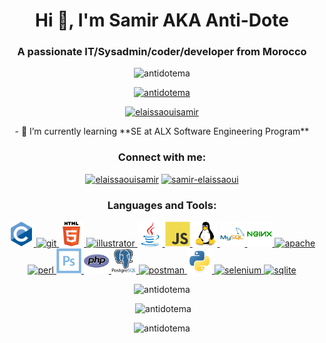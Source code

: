 <h1 style="text-align:center">Hi 👋, I&#39;m Samir AKA Anti-Dote</h1>

<h3 style="text-align:center">A passionate IT/Sysadmin/coder/developer from Morocco</h3>

<p style="text-align:center"><img alt="antidotema" src="https://komarev.com/ghpvc/?username=antidotema&amp;label=Profile%20views&amp;color=0e75b6&amp;style=flat" /></p>

<p style="text-align:center"><a href="https://github.com/ryo-ma/github-profile-trophy"><img alt="antidotema" src="https://github-profile-trophy.vercel.app/?username=antidotema" /></a></p>

<p style="text-align:center"><a href="https://twitter.com/elaissaouisamir" target="blank"><img alt="elaissaouisamir" src="https://img.shields.io/twitter/follow/elaissaouisamir?logo=twitter&amp;style=for-the-badge" /></a></p>

<p style="text-align:center">- 🌱 I&rsquo;m currently learning **SE at ALX Software Engineering Program**</p>

<h3 style="text-align:center">Connect with me:</h3>

<p style="text-align:center"><a href="https://twitter.com/elaissaouisamir" target="blank"><img alt="elaissaouisamir" src="https://raw.githubusercontent.com/rahuldkjain/github-profile-readme-generator/master/src/images/icons/Social/twitter.svg" style="height:30px; width:40px" /></a> <a href="https://stackoverflow.com/users/samir-elaissaoui" target="blank"><img alt="samir-elaissaoui" src="https://raw.githubusercontent.com/rahuldkjain/github-profile-readme-generator/master/src/images/icons/Social/stack-overflow.svg" style="height:30px; width:40px" /></a></p>

<h3 style="text-align:center">Languages and Tools:</h3>

<p style="text-align:center"><a href="https://www.cprogramming.com/" rel="noreferrer" target="_blank"><img alt="c" src="https://raw.githubusercontent.com/devicons/devicon/master/icons/c/c-original.svg" style="height:40px; width:40px" /> </a> <a href="https://git-scm.com/" rel="noreferrer" target="_blank"> <img alt="git" src="https://www.vectorlogo.zone/logos/git-scm/git-scm-icon.svg" style="height:40px; width:40px" /> </a> <a href="https://www.w3.org/html/" rel="noreferrer" target="_blank"> <img alt="html5" src="https://raw.githubusercontent.com/devicons/devicon/master/icons/html5/html5-original-wordmark.svg" style="height:40px; width:40px" /> </a> <a href="https://www.adobe.com/in/products/illustrator.html" rel="noreferrer" target="_blank"> <img alt="illustrator" src="https://www.vectorlogo.zone/logos/adobe_illustrator/adobe_illustrator-icon.svg" style="height:40px; width:40px" /> </a> <a href="https://www.java.com" rel="noreferrer" target="_blank"> <img alt="java" src="https://raw.githubusercontent.com/devicons/devicon/master/icons/java/java-original.svg" style="height:40px; width:40px" /> </a> <a href="https://developer.mozilla.org/en-US/docs/Web/JavaScript" rel="noreferrer" target="_blank"> <img alt="javascript" src="https://raw.githubusercontent.com/devicons/devicon/master/icons/javascript/javascript-original.svg" style="height:40px; width:40px" /> </a> <a href="https://www.linux.org/" rel="noreferrer" target="_blank"> <img alt="linux" src="https://raw.githubusercontent.com/devicons/devicon/master/icons/linux/linux-original.svg" style="height:40px; width:40px" /> </a> <a href="https://www.mysql.com/" rel="noreferrer" target="_blank"> <img alt="mysql" src="https://raw.githubusercontent.com/devicons/devicon/master/icons/mysql/mysql-original-wordmark.svg" style="height:40px; width:40px" /> </a> <a href="https://www.nginx.com" rel="noreferrer" target="_blank"> <img alt="nginx" src="https://raw.githubusercontent.com/devicons/devicon/master/icons/nginx/nginx-original.svg" style="height:40px; width:40px" /> </a> <a href="https://httpd.apache.org" rel="noreferrer" target="_blank"> <img alt="apache" src="https://nemcd.com/wp-content/uploads/2020/06/apache-logo-http.png" style="height:40px; width:40px" /> </a> <a href="https://www.perl.org/" rel="noreferrer" target="_blank"> <img alt="perl" src="https://api.iconify.design/logos-perl.svg" style="height:40px; width:40px" /> </a> <a href="https://www.photoshop.com/en" rel="noreferrer" target="_blank"> <img alt="photoshop" src="https://raw.githubusercontent.com/devicons/devicon/master/icons/photoshop/photoshop-line.svg" style="height:40px; width:40px" /> </a> <a href="https://www.php.net" rel="noreferrer" target="_blank"> <img alt="php" src="https://raw.githubusercontent.com/devicons/devicon/master/icons/php/php-original.svg" style="height:40px; width:40px" /> </a> <a href="https://www.postgresql.org" rel="noreferrer" target="_blank"> <img alt="postgresql" src="https://raw.githubusercontent.com/devicons/devicon/master/icons/postgresql/postgresql-original-wordmark.svg" style="height:40px; width:40px" /> </a> <a href="https://postman.com" rel="noreferrer" target="_blank"> <img alt="postman" src="https://www.vectorlogo.zone/logos/getpostman/getpostman-icon.svg" style="height:40px; width:40px" /> </a> <a href="https://www.python.org" rel="noreferrer" target="_blank"> <img alt="python" src="https://raw.githubusercontent.com/devicons/devicon/master/icons/python/python-original.svg" style="height:40px; width:40px" /> </a> <a href="https://www.selenium.dev" rel="noreferrer" target="_blank"> <img alt="selenium" src="https://raw.githubusercontent.com/detain/svg-logos/780f25886640cef088af994181646db2f6b1a3f8/svg/selenium-logo.svg" style="height:40px; width:40px" /> </a> <a href="https://www.sqlite.org/" rel="noreferrer" target="_blank"> <img alt="sqlite" src="https://www.vectorlogo.zone/logos/sqlite/sqlite-icon.svg" style="height:40px; width:40px" /> </a></p>

<p style="text-align:center"><img alt="antidotema" src="https://github-readme-stats.vercel.app/api/top-langs?username=antidotema&amp;show_icons=true&amp;locale=en&amp;layout=compact" /></p>

<p style="text-align:center">&nbsp;<img alt="antidotema" src="https://github-readme-stats.vercel.app/api?username=antidotema&amp;show_icons=true&amp;locale=en" /></p>

<p style="text-align:center"><img alt="antidotema" src="https://github-readme-streak-stats.herokuapp.com/?user=antidotema&amp;" /></p>
